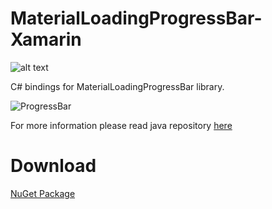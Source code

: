 # MaterialLoadingProgressBar-Xamarin

![alt text](https://badge.fury.io/nu/Lsjwzh.MaterialLoadingProgressBar.Xamarin.Android.svg)

C# bindings for MaterialLoadingProgressBar library.

![ProgressBar](https://github.com/lsjwzh/MaterialLoadingProgressBar/blob/master/screen.gif)

For more information please read java repository [here](https://raw.githubusercontent.com/lsjwzh/MaterialLoadingProgressBar)

# Download
[NuGet Package](https://www.nuget.org/packages/Lsjwzh.MaterialLoadingProgressBar.Xamarin.Android/)
